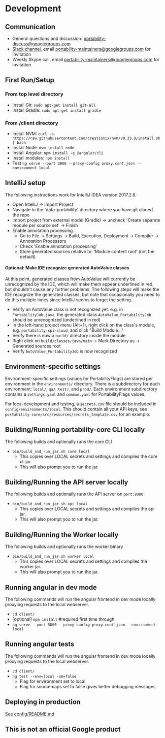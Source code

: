 
# Development

## Communication

 * General questions and discussion: [portability-discuss@googlegroups.com](mailto:portability-discuss@googlegroups.com)
 * [Slack channel](https://portability.slack.com), email
   [portability-maintainers@googlegroups.com](mailto:portability-maintainers@googlegroups.com) for invitation
 * Weekly Skype call, email [portability-maintainers@googlegroups.com](mailto:portability-maintainers@googlegroups.com)
   for invitation

## First Run/Setup

###  From top level directory
* Install Git: `sudo apt-get install git-all`
* Install Gradle: `sudo apt-get install gradle`

### From /client directory
 * Install NVM: `curl -o- https://raw.githubusercontent.com/creationix/nvm/v0.33.0/install.sh | bash`
 * Install Node: `nvm install node`
 * Install Angular: `npm install -g @angular/cli`
 * Install modules: `npm install`
 * Test `ng serve --port 3000 --proxy-config proxy.conf.json --environment local`
 
## IntelliJ setup
The following instructions work for IntelliJ IDEA version 2017.2.6.
 * Open IntelliJ -> Import Project
 * Navigate to the 'data-portability' directory where you have git cloned the repo
 * Import project from external model (Gradle) -> uncheck 'Create separate module per source set' -> Finish
 * Enable annotation processing.
    * Go to File -> Settings -> Build, Execution, Deployment -> Compiler -> Annotation Processors
    * Check 'Enable annotation processing'
    * Store generated sources relative to: 'Module content root' (not the default)
 
#### Optional: Make IDE recognize generated AutoValue classes
At this point, generated classes from AutoValue will currently be unrecognized by the IDE, which will make them appear underlined in red, but shouldn't cause any further problems. The following steps will make the IDE recognize the generated classes, but note that occasionally you need to do this multiple times since IntelliJ seems to forget the setting.
 * Verify an AutoValue class is not recognized yet. e.g. in `PortabilityJob.java`, the generated class `AutoValue_PortabilityJob` should be unrecognized (underlined in red)
 * In the left-hand project menu (Alt+1), right click on the class's module, e.g. `portability-spi-cloud`, and click "Build Module..."
 * Verify there is now a `build/` directory inside the module
 * Right click on `build/classes/java/main` -> Mark Directory as -> Generated sources root
 * Verify `AutoValue_PortabilityJob` is now recognized

## Environment-specific settings
Environment-specific settings (values for PortabilityFlags) are stored
per environment in the `environments/` directory. There is a subdirectory
for each environment: `local/`, `qa/`, `test/`, and `prod/`. Each environment
subdirectory contains a `settings.yaml` and `common.yaml` for PortabilityFlags values.

For local development and testing, a `secrets.csv` file should be included in `config/environments/local`.
This should contain all your API keys, see `portability-core/src/resources/secrets_template.csv` for an example.

## Building/Running portability-core CLI locally
The following builds and optionally runs the core CLI

 * `bin/build_and_run_jar.sh core local`
   * This copies over LOCAL secrets and settings and compiles the core cli jar.
   * This will also prompt you to run the jar.

## Building/Running the API server locally
The following builds and optionally runs the API server on `port:8080`

 * `bin/build_and_run_jar.sh api local`
   * This copies over LOCAL secrets and settings and compiles the api jar.
   * This will also prompt you to run the jar.

## Building/Running the Worker locally
The following builds and optionally runs the worker binary

 * `bin/build_and_run_jar.sh worker local`
   * This copies over LOCAL secrets and settings and compiles the worker jar.
   * This will also prompt you to run the jar.

## Running angular in dev mode

The following commands will run the angular frontend in dev mode locally proxying requests to the local webserver.

* `cd client/`
* [optional] `npm install` #required first time through
* `ng serve --port 3000 --proxy-config proxy.conf.json --environment local`

## Running angular tests

The following commands will run the angular frontend in dev mode locally proxying requests to the local webserver.

* `cd client/`
* `ng test --env=local -sm=false`
  * Flag for environment set to local
  * Flag for sourcemaps set to false gives better debugging messages

## Deploying in production

[See config/README.md](../config/README.md)

## This is not an official Google product
